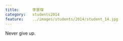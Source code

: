 ```yaml
---
title:		李慧琛
category:	students2014
feature:	../images/students/2014/student_14.jpg
---
```

Never give up.


